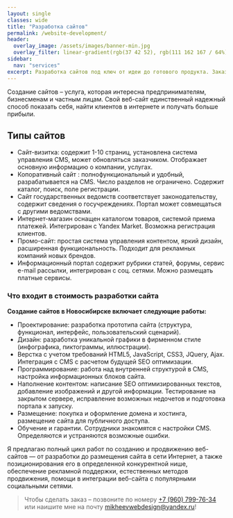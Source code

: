 ```yaml
---
layout: single
classes: wide
title: "Разработка сайтов"
permalink: /website-development/
header:
  overlay_image: /assets/images/banner-min.jpg
  overlay_filter: linear-gradient(rgb(37 42 52), rgb(111 162 167 / 64%))
sidebar:
  nav: "services"
excerpt: Разработка сайтов под ключ от идеи до готового продукта. Заказать сайт у веб-разработчика. Для любого бизнеса! · Адекватная цена · Быстрый старт.
---
```


Создание сайтов – услуга, которая интересна предпринимателям, бизнесменам и частным лицам. Свой веб-сайт единственный надежный способ показать себя, найти клиентов в интернете и получать больше прибыли.

## Типы сайтов
- Сайт-визитка: содержит 1-10 страниц, установлена система управления CMS, может обновляться заказчиком. Отображает основную информацию о компании, услугах.
- Копоративный сайт : полнофункциональный и удобный, разрабатывается на CMS. Число разделов не ограничено. Содержит каталог, поиск, поле регистрации.
- Сайт государственных ведомств соответствует законодательству, содержит сведения о госучреждениях. Портал может совмещаться с другими ведомствами.
- Интернет-магазин оснащен каталогом товаров, системой приема платежей. Интегрирован с Yandex Market. Возможна регистрация клиентов.
- Промо-сайт: простая система управления контентом, яркий дизайн, расширенная функциональность. Подходит для рекламных компаний новых брендов.
- Информационный портал содержит рубрики статей, форумы, сервис e-mail рассылки, интегрирован с соц. сетями. Можно размещать платные сервисы.

### Что входит в стоимость разработки сайта

**Создание сайтов в Новосибирске включает следующие работы:**

* Проектирование: разработка прототипа сайта (структура, функционал, интерфейс, пользовательский сценарий).
* Дизайн: разработка уникальной графики в фирменном стиле (инфографика, пиктограммы, иллюстрации).
* Верстка с учетом требований HTML5, JavaScript, CSS3, JQuery, Ajax. Интеграция с CMS с расчетом будущей SEO оптимизации.
* Программирование: работа над внутренней структурой в CMS, настройка информационных блоков сайта.
* Наполнение контентом: написание SEO оптимизированных текстов, добавление изображений и другой информации. Тестирование на закрытом сервере, исправление возможных недочетов и подготовка портала к запуску.
* Размещение: покупка и оформление домена и хостинга, размещение сайта для публичного доступа.
* Обучение и гарантии. Сотрудники знакомятся с настройки CMS. Определяются и устраняются возможные ошибки.

Я предлагаю полный цикл работ по созданию и продвижению веб-сайтов — от разработки до размещения сайта в сети Интернет, а также позиционирования его в определенной конкурентной нише, обеспечение рекламной поддержки, естественных методов продвижения, помощи в интеграции веб-сайта с популярными социальными сетями.

> Чтобы сделать заказ – позвоните по номеру [+7 (960) 799-76-34](tel:89607997634) или наишите мне на почту [mikheevwebdesign@yandex.ru](mikheevwebdesign@yandex.ru)!
